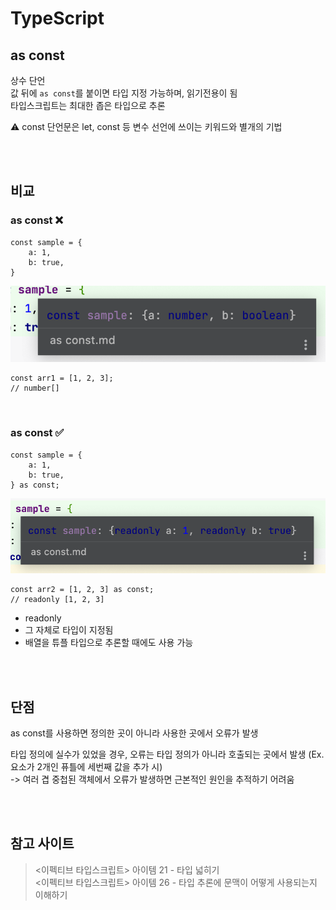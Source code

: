 # TypeScript

## as const

상수 단언  
값 뒤에 `as const`를 붙이면 타입 지정 가능하며, 읽기전용이 됨  
타입스크립트는 최대한 좁은 타입으로 추론  

⚠️ const 단언문은 let, const 등 변수 선언에 쓰이는 키워드와 별개의 기법

<br><br>

## 비교

### as const ❌

```tsx
const sample = {
    a: 1,
    b: true,
} 
```

![](../Images/as_const1.png)


```tsx
const arr1 = [1, 2, 3];
// number[]
```

<br>

### as const ✅

```tsx
const sample = {
    a: 1,
    b: true,
} as const;
```

![](../Images/as_const2.png)

```tsx
const arr2 = [1, 2, 3] as const;
// readonly [1, 2, 3]
```

* readonly 
* 그 자체로 타입이 지정됨
* 배열을 튜플 타입으로 추론할 때에도 사용 가능 

<br><br>

## 단점

as const를 사용하면 정의한 곳이 아니라 사용한 곳에서 오류가 발생

타입 정의에 실수가 있었을 경우, 오류는 타입 정의가 아니라 호출되는 곳에서 발생
(Ex. 요소가 2개인 퓨틀에 세번째 값을 추가 시)  
-> 여러 겹 중첩된 객체에서 오류가 발생하면 근본적인 원인을 추적하기 어려움

<br><br>

## 참고 사이트 

> <이펙티브 타입스크립트> 아이템 21 - 타입 넓히기  
> <이펙티브 타입스크립트> 아이템 26 - 타입 추론에 문맥이 어떻게 사용되는지 이해하기 
